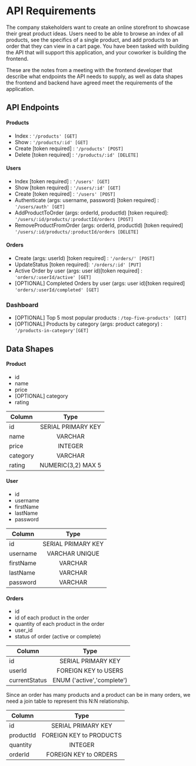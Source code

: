 # API Requirements
The company stakeholders want to create an online storefront to showcase their great product ideas. Users need to be able to browse an index of all products, see the specifics of a single product, and add products to an order that they can view in a cart page. You have been tasked with building the API that will support this application, and your coworker is building the frontend.

These are the notes from a meeting with the frontend developer that describe what endpoints the API needs to supply, as well as data shapes the frontend and backend have agreed meet the requirements of the application. 

## API Endpoints
#### Products
- Index : `'/products' [GET]`
- Show : `'/products/:id' [GET]`
- Create [token required] : `'/products' [POST]`
- Delete [token required] : `'/products/:id' [DELETE]`

#### Users
- Index [token required] : `'/users' [GET]`
- Show [token required] : `'/users/:id' [GET]`
- Create [token required] : `'/users' [POST]`
- Authenticate (args: username, password) [token required] : `'/users/auth' [GET]`
- AddProductToOrder (args: orderId, productId) [token required]: `'/users/:id/products/:productId/orders [POST]`
- RemoveProductFromOrder (args: orderId, productId) [token required] `'/users/:id/products/:productId/orders [DELETE]`

#### Orders
- Create (args: userId) [token required] : `'/orders/' [POST]`
- UpdateStatus [token required]: `'/orders/:id' [PUT]`
- Active Order by user (args: user id)[token required] : `'orders/:userId/active' [GET]`
- [OPTIONAL] Completed Orders by user (args: user id)[token required] `'orders/:userId/completed' [GET]`

### Dashboard
- [OPTIONAL] Top 5 most popular products  : `/top-five-products' [GET]`
- [OPTIONAL] Products by category (args: product category) : `'/products-in-category'[GET]`

## Data Shapes
#### Product
- id
- name
- price
- [OPTIONAL] category
- rating

| Column        | Type               |
| ------------- |:------------------:|
| id            | SERIAL PRIMARY KEY |
| name          | VARCHAR            |
| price         | INTEGER            |
| category      | VARCHAR            |
| rating        | NUMERIC(3,2) MAX 5 |

#### User
- id
- username
- firstName
- lastName
- password

| Column        | Type               |
| ------------- |:------------------:|
| id            | SERIAL PRIMARY KEY |
| username      | VARCHAR  UNIQUE    |
| firstName     | VARCHAR            |
| lastName      | VARCHAR            |
| password      | VARCHAR            |

#### Orders
- id
- id of each product in the order
- quantity of each product in the order
- user_id
- status of order (active or complete)

| Column        | Type                        |
| ------------- |:---------------------------:|
| id            | SERIAL PRIMARY KEY          |
| userId        | FOREIGN KEY to USERS        |
| currentStatus | ENUM ('active','complete')  |

Since an order has many products and a product can be in many orders, we need a join
table to represent this N:N relationship.

| Column        | Type                       |
| ------------- |:--------------------------:|
| id            | SERIAL PRIMARY KEY         |
| productId     | FOREIGN KEY to PRODUCTS    |
| quantity      | INTEGER                    |
| orderId       | FOREIGN KEY to ORDERS      |

